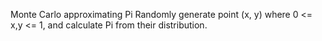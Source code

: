 Monte Carlo approximating Pi
Randomly generate point (x, y) where 0 <= x,y <= 1, and calculate Pi from their
distribution.
